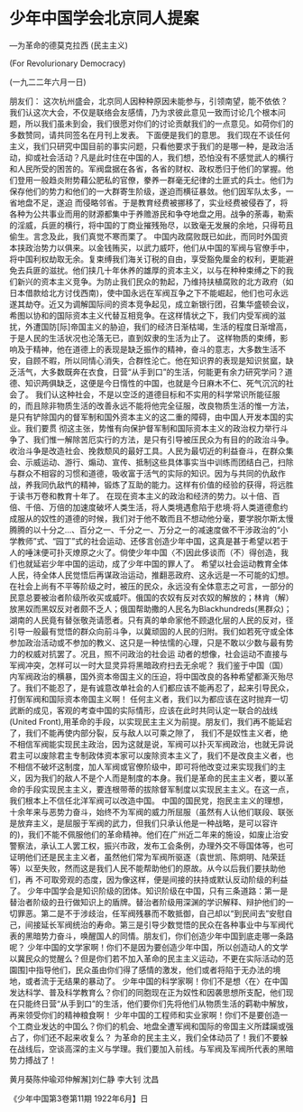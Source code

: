 # 少年中国学会北京同人提案

—为革命的德莫克拉西
(民主主义)

(For Revolurionary Democracy)

(一九二二年六月一日)

朋友们：
这次杭州盛会，北京同人因种种原因未能参与，引领南望，能不依依？我们认这次大会，不仅是联络会友感情，乃为求彼此意见一致而讨论几个根本问题，所以我们虽未到会，我们很愿对你们的讨论贡献我们的一点意见。如荷你们的多数赞同，请共同签名在月刊上发表。
下面便是我们的意思。
我们现在不谈任何主义，我们只研究中国目前的事实问题，只看他要求于我们的是哪一种，是政治活动，抑或社会活动？凡是此时住在中国的人，我们想，恐怕没有不感觉武人的横行和人民所受的困苦的。军阀盘据在各省，各省的财权、政权悉归于他们的掌握。他们登用一般趋炎附势藉公肥私的官僚，豢养一群毫无纪律的土匪式的兵士。他们为保存他们的势力和他们的一大群寄生阶级，遂迫而横征暴敛。他们因军队太多，一省地盘不足，遂迫
而侵略邻省。于是教育经费被挪移了，实业经费被侵吞了，将各种为公共事业而用的财源都集中于养赡游民和争夺地盘之用。战争的荼毒，勒索的淫威，兵匪的横行，将中国的丁商业摧残殆尽，以致毫无发展的余地，只得苟且偷生。言念及此，我们真觉不寒而栗了。
中国内政腐败既已如此，而同时外国资本挟政治势力以俱来。以金钱贿买，以武力威吓，他们从中国的军阀与官僚手中，将中国利权劫取无余。复束缚我们海关订税的自由，享受豁免厘金的权利，更能避免去兵匪的滋扰。他们挟几十年休养的雄厚的资本主义，以与在种种束缚之下的我们新兴的资本主义竞争。为防止我们民众的勃起，乃维持扶植腐败的北方政府（如日本借款给北方讨伐西南)，使中国永远在军阀互争之下不能崛起，他们也可永远遂其劫夺。近又为调解国际间的资本竞争起见，成立新银行团，召集华盛顿会议，希图以协和的国际资本主义代替互相竞争。在这样情状之下，我们内受军阀的滋扰，外遭国防[际]帝国主义的胁迫，我们的经济日渐枯竭，生活的程度日渐增高，于是人民的生活状况也沦落无已，直到奴隶的生活为止了。
这样物质的束缚，影响及于精神，他在道德上的表现是缺乏振作的精神，奋斗的意志，大多数生活不安，自顾不暇，所以同情心消失，合群性沦亡。他在知识界的表现是知识贫窳，缺乏活气，大多数既奔在衣食，日营“从手到口”的生活，何能更有余力研究学问？道德、知识两俱缺乏，这便是今日惰性的中国，也就是今日麻木不仁、死气沉沉的社会了。
我们认这种社会，不是以空泛的道德目标和不实用的科学常识所能征服的，而且除非物质生活的改善永远不能将他完全征服，改良物质生活的惟一方法，是只有铲除国内的督军制和国外资本主义的这二重的障碍，由中国人开发本国的实业。我们要贯
彻这主张，势惟有向保护督军制和国际资本主义的政治权力举行斗争了、我们惟一解除苦厄实行的方法，是只有引导被压民众为有目的的政治斗争。
收治斗争是改造社会、挽救颓风的最好工具。人民为最切近的利益奋斗，在群众集会、示威运动、游行、煽动、宣传、抵制这些具体事实当中训练而团结白己，扫除与群众不相容的习惯和道德，吸收富于活气的实际的知识。因为与共同的仇敌作战，养我同仇敌忾的精神，锻炼了互助的能力。这样有价值的经验的获得，将远胜于读书万卷和教育十年了。
在现在资本主义的政治和经济的势力。以十倍、百倍、千倍、万倍的加速度破坏人类生活，将人类境遇愈陷于悲境·将人类道德愈约成服从的奴性的道德的时候，我们对于他不敢而且不想动他分毫，要学脱尔斯太慢腾腾的以十分之…、百分之一、千分之一、万分之一的减速度做不干涉政治的“小学教师”式、“园丁”式的社会运动、还侈言创造少年中国，这真是甚于希望以若于人的唾沫便可扑灭燎原之火了。倘使少年中国〈不)因此侈谈而（不）得创造，我们也就延岩少年中国的运动，成了少年中国的罪人了。
希望以社会运动教育全体人民，待全体人民觉悟后再谋政治运动，推翻恶政府、这永远是一不可能的幻想。在社会上尚有不平等阶级之时，被压的民众，永远没有全体意志之可言，一部分的民意总要被治者阶级所收买或威吓。俄国的农奴有反对农奴的解放的；林肯（解）放黑奴而黑奴反对者颇不乏人；俄国帮助撒的人民名为Blackhundreds(黑群众)；湖南的人民竟有替张敬尧请愿者。只有真的单命家他不顾退化层的人民的反对，径引导一般最有觉悟的群众向前斗争，以冀顽固的人民的归附。我们如若死守或全体参加政治活动或不参加的教义、这只是一种怯懦的心理，只是不敢以少数与最有势力的权威对抗罢了。况且，照不问政治的社会运
动者的想像，社会运动不直接与军阀冲突，怎样可以一时大显灵异将黑暗政府扫去无余呢？
我们鉴于中国（国）内军阀政治的横暴，国外资本帝国主义的压迫，将中国改良的各种希望都澌灭殆尽了。我们不能忍了，是有诚意改单社会的人们都应该不能再忍了，起来引导民众，打倒军阀和国际资本帝国主义啊！
任何主义者，我们以为都应该在这时抛弃一切武断的成见，客观的考查中国的实际情形，应该在此时共同认定一联合的战线(United Front),用革命的手段，以实现民主主义为前提。朋友们，我们再不能延宕了，我们不能再使内部分裂，反与敌人以可乘之隙了，
我们不是奴性主义者，绝不相信军阀能实现民主政治，因为这就是说，军阀可以扑灭军阀政治，也就无异说君主可以废除君主专制政体资本家可以废除资本主义了，我们不是改良主义者，也不相信不破坏这制度，加人军阀或官僚阶级中，即可将他改变过来实现我们的主义，因为我们的敌人不是个人而是制度的本身。我们是革命的民主主义者，要以革命的手段实现民主主义，要连根带蒂的拔除督军制度以实现民主主义。在这一点，我们根本上不信任北洋军阀可以改造中国。
中国的国民党，抱民主主义的理想，十余年来与恶势力奋斗，始终不为军阀的威力所屈服（虽然有人认他们联段、联张是放弃主义，是屈服于军阀的武力，但我们只承认他是一种战略，是可以容许的)，我们不能不佩服他们的革命精神。他们在广州近二年来的施设，如废止治安警察法，承认工人罢工权，振兴市政，发布工会条例，办理外交不辱国体等，也可证明他们还是民主主义者，虽然他们常为军阀所驱逐（袁世凯、陈炯明、陆荣廷等）以至失败，然而这是我们人民不能帮助他们的原故。从今以后我们要扶助他们，再
不可取旁观的态度，因为像这样，便是间接的扶持或默认反动阶级的利益了。
少年中国学会是知识阶级的团体。知识阶级在中国，只有三条道路：第一是替治者阶级的丑行做知识上的盾牌。替治者阶级用深渊的学识解释、辩护他们的一切罪恶。第二是不于涉歧治，任军阀残暴而不敢抵御，自己却以“到民间去”安慰自己，间接延长军阀统治的寿命。第三是引导少数觉悟的民众在各种事业中与军阀代表的黑暗势力奋斗，唤醒国人的同情。朋友们，你们创造少年中国到底走哪一条路呢？
少年中国的文学家啊！你们不是因为要创造少年中国，所以创造动人的文学以冀民众的觉醒么？但是你们若不加入革命的民主主义运动，不更在实际活动的范園围]中指导他们，民众虽由你们得了感情的激发，他们或者将陷于无办法的境地，或者流于无结果的暴动了。
少年中国的科学家啊！你们不是想〈在〉在中国发达科学、普及科学教育么？你们的同胞现在正为奴性和因袭思想所支配，他们现在只能终日营“从手到口”的生活，他们要你们先将他们从物质生活的羁勒中解放，再来领受你们的精神粮食啊！
少年中国的工程师和实业家啊！你们不是要创造一个工商业发达的中国么？你们的机会、地盘全遭军阀和国际的帝国主义所蹂躏或强占了，你们还不起来收复么？
为革命的民主主义，我们全体动员了！我们不要躲在战线后，空谈高深的主义与学理。我们要加入前线。与军阀及军阀所代表的黑暗势力搏战了！

黄月葵陈仲瑜邓仲解澥]刘仁静  李大钊  沈昌

《少年中国第3卷第11期
1922年6月】日

